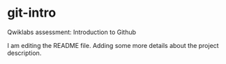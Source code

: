# git-intro
Qwiklabs assessment: Introduction to Github

I am editing the README file. Adding some more details about the project description.

